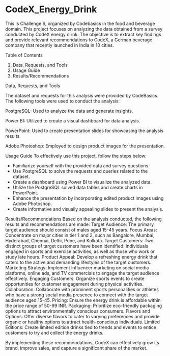 # CodeX_Energy_Drink
This is Challenge 6, organized by Codebasics in the food and beverage domain.
This project focuses on analyzing the data obtained from a survey conducted by CodeX energy dirnk. The objective is to extract key findings and provide relevant recommendations to CodeX, a German beverage company that recently launched in India in 10 cities.

Table of Contents
1. Data, Requests, and Tools
2. Usage Guide
3. Results/Recommendations

Data, Requests, and Tools

The dataset and requests for this analysis were provided by CodeBasics. The following tools were used to conduct the analysis:

PostgreSQL: Used to analyze the data and generate insights.

Power BI: Utilized to create a visual dashboard for data analysis.

PowerPoint: Used to create presentation slides for showcasing the analysis results.

Adobe Photoshop: Employed to design product images for the presentation.

Usage Guide
To effectively use this project, follow the steps below:
- Familiarize yourself with the provided data and survey questions.
- Use PostgreSQL to solve the requests and queries related to the dataset.
- Create a dashboard using Power BI to visualize the analyzed data.
- Utilize the PostgreSQL solved data tables and create charts in PowerPoint.
- Enhance the presentation by incorporating edited product images using Adobe Photoshop.
- Create informative and visually appealing slides to present the analysis.

Results/Recommendations
Based on the analysis conducted, the following results and recommendations are made:
Target Audience: The primary target audience should consist of males aged 15-45 years.
Focus Areas: Concentrate on major cities in tier 1 and 2, such as Bangalore, Mumbai, Hyderabad, Chennai, Delhi, Pune, and Kolkata.
Target Customers: Two distinct groups of target customers have been identified: individuals engaged in sports and exercise activities, as well as those who work or study late hours.
Product Appeal: Develop a refreshing energy drink that caters to the active and demanding lifestyles of the target customers.
Marketing Strategy: Implement influencer marketing on social media platforms, online ads, and TV commercials to engage the target audience effectively.
Engaging Customers: Organize sports events to create opportunities for customer engagement during physical activities.
Collaboration: Collaborate with prominent sports personalities or athletes who have a strong social media presence to connect with the target audience aged 15-45.
Pricing: Ensure the energy drink is affordable within the price range of 50-99 INR.
Packaging: Prioritize eco-friendly packaging options to attract environmentally conscious consumers.
Flavors and Options: Offer diverse flavors to cater to varying preferences and provide organic or healthy options to attract health-conscious individuals.
Limited Editions: Create limited edition drinks tied to trends and events to entice customers to try and collect the energy drinks.

By implementing these recommendations, CodeX can effectively grow its brand, improve sales, and capture a significant share of the market.
